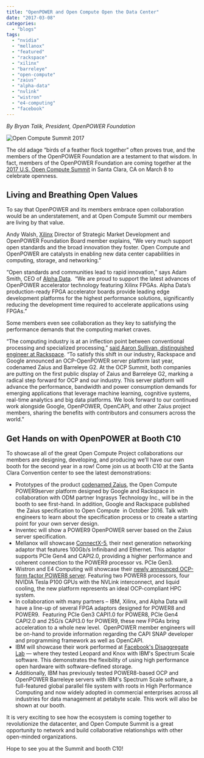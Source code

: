 ```yaml
---
title: "OpenPOWER and Open Compute Open the Data Center"
date: "2017-03-08"
categories: 
  - "blogs"
tags: 
  - "nvidia"
  - "mellanox"
  - "featured"
  - "rackspace"
  - "xilinx"
  - "barreleye"
  - "open-compute"
  - "zaius"
  - "alpha-data"
  - "nvlink"
  - "wistron"
  - "e4-computing"
  - "facebook"
---
```


_By Bryan Talik, President, OpenPOWER Foundation_

![Open Compute Summit 2017](images/open-compute-summit.jpg)

The old adage “birds of a feather flock together” often proves true, and the members of the OpenPOWER Foundation are a testament to that wisdom. In fact, members of the OpenPOWER Foundation are coming together at the [2017 U.S. Open Compute Summit](http://www.opencompute.org/ocp-u.s.-summit-2017/) in Santa Clara, CA on March 8 to celebrate openness.

## Living and Breathing Open Values

To say that OpenPOWER and its members embrace open collaboration would be an understatement, and at Open Compute Summit our members are living by that value.

Andy Walsh, [Xilinx](https://www.xilinx.com/) Director of Strategic Market Development and OpenPOWER Foundation Board member explains, “We very much support open standards and the broad innovation they foster. Open Compute and OpenPOWER are catalysts in enabling new data center capabilities in computing, storage, and networking.”  

“Open standards and communities lead to rapid innovation,” says Adam Smith, CEO of [Alpha Data](http://www.alpha-data.com/).  “We are proud to support the latest advances of OpenPOWER accelerator technology featuring Xilinx FPGAs. Alpha Data’s production-ready FPGA accelerator boards provide leading edge development platforms for the highest performance solutions, significantly reducing the development time required to accelerate applications using FPGAs.”

Some members even see collaboration as they key to satisfying the performance demands that the computing market craves.

“The computing industry is at an inflection point between conventional processing and specialized processing,” [said Aaron Sullivan, distinguished engineer at Rackspace](http://blog.rackspace.com/the-latest-zaius-barreleye-g2-open-compute-openpower-server/). “To satisfy this shift in our industry, Rackspace and Google announced an OCP-OpenPOWER server platform last year, codenamed Zaius and Barreleye G2. At the OCP Summit, both companies are putting on the first public display of Zaius and Barreleye G2, marking a radical step forward for OCP and our industry. This server platform will advance the performance, bandwidth and power consumption demands for emerging applications that leverage machine learning, cognitive systems, real-time analytics and big data platforms. We look forward to our continued work alongside Google, OpenPOWER, OpenCAPI, and other Zaius project members, sharing the benefits with contributors and consumers across the world.”

## Get Hands on with OpenPOWER at Booth C10

To showcase all of the great Open Compute Project collaborations our members are designing, developing, and producing we’ll have our own booth for the second year in a row! Come join us at booth C10 at the Santa Clara Convention center to see the latest demonstrations:

- Prototypes of the product [codenamed Zaius](https://blog.rackspace.com/first-look-zaius-server-platform-google-rackspace-collaboration), the Open Compute POWER9server platform designed by Google and Rackspace in collaboration with ODM partner Ingrasys Technology Inc., will be in the booth to see first-hand. In addition, Google and Rackspace published  the Zaius specification to Open Compute  in October 2016. Talk with engineers to learn about the specification process or to create a starting point for your own server design.
- Inventec will show a POWER9 OpenPOWER server based on the Zaius server specification. 
- Mellanox will showcase [ConnectX-5](http://www.mellanox.com/ocp/), their next generation networking adaptor that features 100Gb/s Infiniband and Ethernet. This adaptor supports PCIe Gen4 and CAPI2.0, providing a higher performance and coherent connection to the POWER9 processor vs. PCIe Gen3.
- Wistron and E4 Computing will showcase their [newly announced OCP-form factor POWER8 server](http://cms-en.e4company.com//media/36581/pr_e4ce_wistron_ocpsummit_march8.pdf). Featuring two POWER8 processors, four NVIDIA Tesla P100 GPUs with the NVLink interconnect, and liquid cooling, the new platform represents an ideal OCP-compliant HPC system.
- In collaboration with many partners – IBM, Xilinx, and Alpha Data will have a line-up of several FPGA adaptors designed for POWER8 and POWER9.  Featuring PCIe Gen3 CAPI1.0 for POWER8, PCIe Gen4 CAPI2.0 and 25G/s CAPI3.0 for POWER9, these new FPGAs bring acceleration to a whole new level.  OpenPOWER member engineers will be on-hand to provide information regarding the CAPI SNAP developer and programming framework as well as OpenCAPI.
- IBM will showcase their work performed at [Facebook's Disaggregate Lab](https://code.facebook.com/posts/1155412364497262/facebook-opens-lab-to-others-to-validate-infrastructure-software/) — where they tested Leopard and Knox with IBM's Spectrum Scale software. This demonstrates the flexibility of using high performance open hardware with software-defined storage.
- Additionally, IBM has previously tested POWER8-based OCP and OpenPOWER Barreleye servers with IBM's Spectrum Scale software, a full-featured global parallel file system with roots in High Performance Computing and now widely adopted in commercial enterprises across all industries for data management at petabyte scale. This work will also be shown at our booth.

It is very exciting to see how the ecosystem is coming together to revolutionize the datacenter, and Open Compute Summit is a great opportunity to network and build collaborative relationships with other open-minded organizations.

Hope to see you at the Summit and booth C10!
